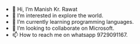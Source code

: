 - 👋 Hi, I’m Manish Kr. Rawat
- 👀 I’m interested in explore the world.
- 🌱 I’m currently learning programming languages.
- 💞️ I’m looking to collaborate on Microsoft.
- 📫 How to reach me on whatsapp 9729091167.

<!---
022manishrawat/022manishrawat is a ✨ special ✨ repository because its `README.md` (this file) appears on your GitHub profile.
You can click the Preview link to take a look at your changes.
--->
